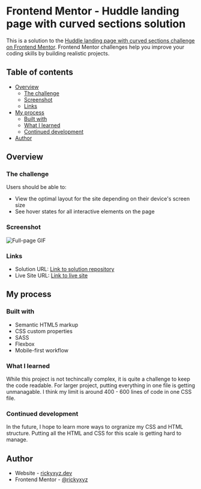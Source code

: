 # Frontend Mentor - Huddle landing page with curved sections solution

This is a solution to the [Huddle landing page with curved sections challenge on Frontend Mentor](https://www.frontendmentor.io/challenges/huddle-landing-page-with-curved-sections-5ca5ecd01e82137ec91a50f2). Frontend Mentor challenges help you improve your coding skills by building realistic projects.

## Table of contents

- [Overview](#overview)
  - [The challenge](#the-challenge)
  - [Screenshot](#screenshot)
  - [Links](#links)
- [My process](#my-process)
  - [Built with](#built-with)
  - [What I learned](#what-i-learned)
  - [Continued development](#continued-development)
- [Author](#author)

## Overview

### The challenge

Users should be able to:

- View the optimal layout for the site depending on their device's screen size
- See hover states for all interactive elements on the page

### Screenshot

![Full-page GIF](./screenshots/fullpage.gif)

### Links

- Solution URL: [Link to solution repository](https://github.com/rickyxyz/frontendmentor-projects/tree/main/huddle-landing-page-with-curved-sections-master)
- Live Site URL: [Link to live site](https://rickyxyz.dev/frontendmentor-projects/huddle-landing-page-with-curved-sections-master/index.html)

## My process

### Built with

- Semantic HTML5 markup
- CSS custom properties
- SASS
- Flexbox
- Mobile-first workflow

### What I learned

While this project is not techincally complex, it is quite a challenge to keep the code readable. For larger project, putting everything in one file is getting unmanagable. I think my limit is around 400 - 600 lines of code in one CSS file.

### Continued development

In the future, I hope to learn more ways to orgranize my CSS and HTML structure. Putting all the HTML and CSS for this scale is getting hard to manage.

## Author

- Website - [rickyxyz.dev](https://rickyxyz.dev/)
- Frontend Mentor - [@rickyxyz](https://www.frontendmentor.io/profile/rickyxyz)
